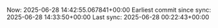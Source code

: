 Now: 2025-06-28 14:42:55.067841+00:00 Earliest commit since sync: 2025-06-28 14:33:50+00:00 Last sync: 2025-06-28 00:22:43+00:00
